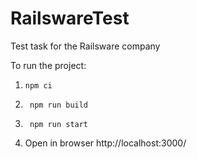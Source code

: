 # RailswareTest
Test task for the Railsware company

To run the project:
1. ```
   npm ci
   ```
2. ```
    npm run build
   ```
3. ```
    npm run start
   ```
4. Open in browser http://localhost:3000/